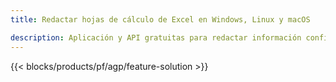 ```yaml
---
title: Redactar hojas de cálculo de Excel en Windows, Linux y macOS 

description: Aplicación y API gratuitas para redactar información confidencial de las hojas de cálculo XLS, XLSX y ODS
---
```

{{< blocks/products/pf/agp/feature-solution >}} 

